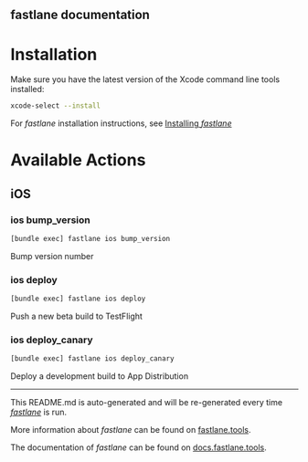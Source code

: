 fastlane documentation
----

# Installation

Make sure you have the latest version of the Xcode command line tools installed:

```sh
xcode-select --install
```

For _fastlane_ installation instructions, see [Installing _fastlane_](https://docs.fastlane.tools/#installing-fastlane)

# Available Actions

## iOS

### ios bump_version

```sh
[bundle exec] fastlane ios bump_version
```

Bump version number

### ios deploy

```sh
[bundle exec] fastlane ios deploy
```

Push a new beta build to TestFlight

### ios deploy_canary

```sh
[bundle exec] fastlane ios deploy_canary
```

Deploy a development build to App Distribution

----

This README.md is auto-generated and will be re-generated every time [_fastlane_](https://fastlane.tools) is run.

More information about _fastlane_ can be found on [fastlane.tools](https://fastlane.tools).

The documentation of _fastlane_ can be found on [docs.fastlane.tools](https://docs.fastlane.tools).
